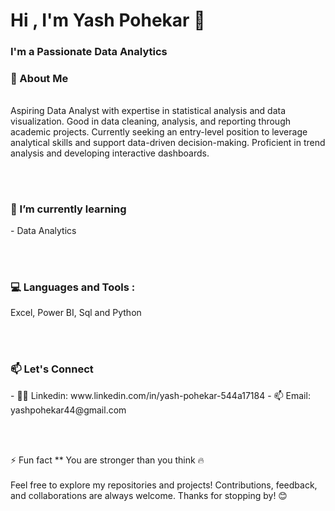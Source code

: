<h1 align="Left">Hi , I'm Yash Pohekar 👋 </h1>
<h3 align="Left">I'm a Passionate Data Analytics </h3>


<h3 align="Left">🚀 About Me </h3>
<p align="Left"><h6></h6>Aspiring Data Analyst with expertise in statistical analysis and data visualization. Good in data cleaning, analysis, and reporting through academic projects. Currently seeking an entry-level position to leverage analytical skills and support data-driven decision-making. Proficient in trend analysis and developing interactive dashboards.</h6</p>

<br></br>

<h3 align="Left">🌱 I’m currently learning </h3>
- Data Analytics 

<br></br>

<h3 align="Left">💻 Languages and Tools : </h3>
 Excel, Power BI, Sql and Python 

 <br></br>

<h3 align="Left">📫 Let's Connect </h3>
 - 👨‍💻 Linkedin: www.linkedin.com/in/yash-pohekar-544a17184 
 - 📫 Email: yashpohekar44@gmail.com


<br></br>
  
⚡ Fun fact ** You are stronger than you think 🔥
<br></br>
Feel free to explore my repositories and projects! Contributions, feedback, and collaborations are always welcome.
Thanks for stopping by! 😊
